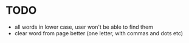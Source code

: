 TODO
=====

- all words in lower case, user won't be able to find them
- clear word from page better (one letter, with commas and dots etc)